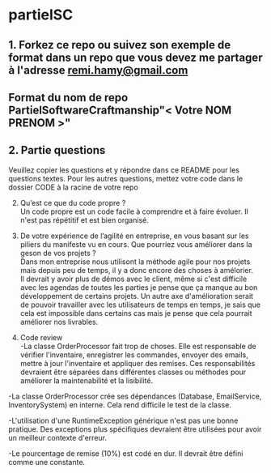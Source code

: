# partielSC

## 1. Forkez ce repo ou suivez son exemple de format dans un repo que vous devez me partager à l'adresse remi.hamy@gmail.com
## Format du nom de repo PartielSoftwareCraftmanship"< Votre NOM PRENOM >"

## 2. Partie questions
Veuillez copier les questions et y répondre dans ce README pour les questions textes.
Pour les autres questions, mettez votre code dans le dossier CODE à la racine de votre repo

2. Qu’est ce que du code propre ?  
Un code propre est un code facile à comprendre et à faire évoluer. Il n'est pas répétitif et est bien organisé.  

3. De votre expérience de l’agilité en entreprise, en vous basant sur
les piliers du manifeste vu en cours. Que pourriez vous améliorer dans
la geson de vos projets ?  
Dans mon entreprise nous utilisont la méthode agile pour nos projets mais depuis peu de temps, il y a donc encore des choses à amélorier.  
Il devrait y avoir plus de démos avec le client, même si c'est difficile avec les agendas de toutes les parties je pense que ça manque au bon développement de certains projets. Un autre axe d'amélioration serait de pouvoir travailler avec les utilisateurs de temps en temps, je sais que cela est impossible dans certains cas mais je pense que cela pourrait améliorer nos livrables. 

4. Code review   
-La classe OrderProcessor fait trop de choses. Elle est responsable de vérifier l'inventaire, enregistrer les commandes, envoyer des emails, mettre à jour l'inventaire et appliquer des remises. Ces responsabilités devraient être séparées dans différentes classes ou méthodes pour améliorer la maintenabilité et la lisibilité.

-La classe OrderProcessor crée ses dépendances (Database, EmailService, InventorySystem) en interne. Cela rend difficile le test de la classe.

-L'utilisation d'une RuntimeException générique n'est pas une bonne pratique. Des exceptions plus spécifiques devraient être utilisées pour avoir un meilleur contexte d'erreur.

-Le pourcentage de remise (10%) est codé en dur. Il devrait être défini comme une constante.

